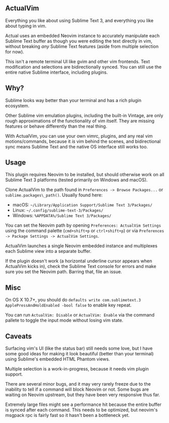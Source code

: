 ActualVim
----

Everything you like about using Sublime Text 3, and everything you like about typing in vim.

Actual uses an embedded Neovim instance to accurately manipulate each Sublime Text buffer as though
you were editing the text directly in vim, without breaking *any* Sublime Text features (aside from multiple selection for now).

This isn't a remote terminal UI like gvim and other vim frontends.
Text modification and selections are bidirectionally synced. You can still use the entire native Sublime interface, including plugins.

Why?
----

Sublime looks way better than your terminal and has a rich plugin ecosystem.

Other Sublime vim emulation plugins, including the built-in Vintage, are only rough approximations of the functionality of vim itself.
They are missing features or behave differently than the real thing.

With ActualVim, you can use your own vimrc, plugins, and any real vim motions/commands, because it *is* vim behind the scenes,
and bidirectional sync means Sublime Text and the native OS interface still works too.

Usage
----

This plugin requires Neovim to be installed, but should otherwise work on all Sublime Text 3 platforms (tested primarily on Windows and macOS).

Clone ActualVim to the path found in `Preferences -> Browse Packages...` or `sublime.packages\_path()`. Usually found here:

- macOS: `~/Library/Application Support/Sublime Text 3/Packages/`
- Linux: `~/.config/sublime-text-3/Packages/`
- Windows: `%APPDATA%/Sublime Text 3/Packages/`

You can set the Neovim path by opening `Preferences: ActualVim Settings` using the command palette
(`cmd+shift+p` or `ctrl+shift+p`) or via `Preferences -> Package Settings -> ActualVim Settings`.

ActualVim launches a single Neovim embedded instance and multiplexes each Sublime view into a separate buffer.

If the plugin doesn't work (a horizontal underline cursor appears when ActualVim kicks in), check the Sublime Text console for errors and make sure you set the Neovim path.
Barring that, file an issue.

Misc
----

On OS X 10.7+, you should do `defaults write com.sublimetext.3 ApplePressAndHoldEnabled -bool false` to enable key repeat.

You can run `ActualVim: Disable` or `ActualVim: Enable` via the command pallete to toggle the input mode without losing vim state.

Caveats
----

Surfacing vim's UI (like the status bar) still needs some love, but I have some good ideas for making it look beautiful (better than your terminal)
using Sublime's embedded HTML Phantom views.

Multiple selection is a work-in-progress, because it needs vim plugin support.

There are several minor bugs, and it may very rarely freeze due to the inability to tell if a command will block Neovim or not.
Some bugs are waiting on Neovim upstream, but they have been very responsive thus far.

Extremely large files might see a performance hit because the entire buffer is synced after each command. This needs to be optimized, but neovim's
msgpack rpc is fairly fast so it hasn't been a bottleneck yet.
